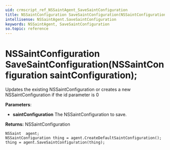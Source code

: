 ```yaml
---
uid: crmscript_ref_NSSaintAgent_SaveSaintConfiguration
title: NSSaintConfiguration SaveSaintConfiguration(NSSaintConfiguration saintConfiguration);
intellisense: NSSaintAgent.SaveSaintConfiguration
keywords: NSSaintAgent, SaveSaintConfiguration
so.topic: reference
---
```


# NSSaintConfiguration SaveSaintConfiguration(NSSaintConfiguration saintConfiguration);

Updates the existing NSSaintConfiguration or creates a new NSSaintConfiguration if the id parameter is 0

**Parameters**:
* **saintConfiguration** The NSSaintConfiguration to save.

**Returns:** NSSaintConfiguration

```crmscript
NSSaint  agent;
NSSaintConfiguration thing = agent.CreateDefaultSaintConfiguration();
thing = agent.SaveSaintConfiguration(thing);
```

